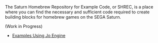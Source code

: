 The Saturn Homebrew Repository for Example Code, or SHREC, is a place where you can find the necessary and sufficient code required to create building blocks for homebrew games on the SEGA Saturn.

(Work in Progress)

- [Examples Using Jo Engine](Jo_Engine/Jo_Engine.md)
